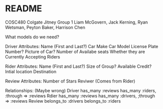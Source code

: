 # README
COSC480 Colgate Jitney Group 1
Liam McGovern, Jack Kerning, Ryan Wetsman, Peyton Baker, Harrison Chen

What models do we need?

Driver
  Attributes:
    Name (First and Last?)
    Car Make
    Car Model
    License Plate Number?
    Picture of Car?
    Number of Availabe seats
    Whether they are Currently Accepting Riders
    
Rider
  Attributes:
    Name (First and Last?)
    Size of Group?
    Available Credit?
    Intial location
    Destination

Review
  Attributes:
    Number of Stars
    Reviwer (Comes from Rider)
    
Relationships: (Maybe wrong)
  Driver has_many :reviews
         has_many :riders, :through => :reviews
  Rdier has_many :reviews
        has_many :drivers, ;through => :reviews
  Review belongs_to :drivers
         belongs_to :riders
